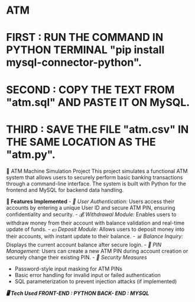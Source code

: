 # ATM
# FIRST : RUN THE COMMAND IN PYTHON TERMINAL "pip install mysql-connector-python".
# SECOND : COPY THE TEXT FROM "atm.sql" AND PASTE IT ON MySQL.
# THIRD : SAVE THE FILE "atm.csv" IN THE SAME LOCATION AS THE "atm.py".

🏦 ATM Machine Simulation Project
This project simulates a functional ATM system that allows users to securely perform basic banking transactions through a command-line interface. The system is built with Python for the frontend and MySQL for backend data handling.

**🔧 Features Implemented**
*- 🔐 User Authentication:*
 Users access their accounts by entering a unique User ID and secure ATM PIN, ensuring confidentiality and security.
*- 💰 Withdrawal Module:*
Enables users to withdraw money from their account with balance validation and real-time update of funds.
*- 💵 Deposit Module:*
 Allows users to deposit money into their accounts, with instant update to their balance.
*- 📊 Balance Inquiry:*
 Displays the current account balance after secure login.
*- 🔄 PIN Management:*
 Users can create a new ATM PIN during account creation or securely change their existing PIN.
*- 🔐 Security Measures*
- Password-style input masking for ATM PINs
- Basic error handling for invalid input or failed authentication
- SQL parameterization to prevent injection attacks (if implemented)

***🖥️ Tech Used
FRONT-END : PYTHON
BACK- END : MYSQL***
